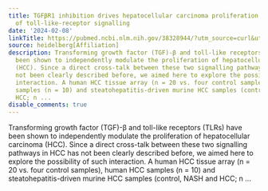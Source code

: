```yaml
---
title: TGFβR1 inhibition drives hepatocellular carcinoma proliferation through induction
  of toll-like-receptor signalling
date: '2024-02-08'
linkTitle: https://pubmed.ncbi.nlm.nih.gov/38328944/?utm_source=curl&utm_medium=rss&utm_campaign=pubmed-2&utm_content=1FakS-2QOkCT8HsMOQP1bCRQ4YzyumYOmxmF0moLsQ3dFB1E9V&fc=20220326224207&ff=20240208170730&v=2.18.0
source: heidelberg[Affiliation]
description: Transforming growth factor (TGF)-β and toll-like receptors (TLRs) have
  been shown to independently modulate the proliferation of hepatocellular carcinoma
  (HCC). Since a direct cross-talk between these two signalling pathways in HCC has
  not been clearly described before, we aimed here to explore the possibility of such
  interaction. A human HCC tissue array (n = 20 vs. four control samples), human HCC
  samples (n = 10) and steatohepatitis-driven murine HCC samples (control, NASH and
  HCC; n ...
disable_comments: true
---
```

Transforming growth factor (TGF)-β and toll-like receptors (TLRs) have been shown to independently modulate the proliferation of hepatocellular carcinoma (HCC). Since a direct cross-talk between these two signalling pathways in HCC has not been clearly described before, we aimed here to explore the possibility of such interaction. A human HCC tissue array (n = 20 vs. four control samples), human HCC samples (n = 10) and steatohepatitis-driven murine HCC samples (control, NASH and HCC; n ...